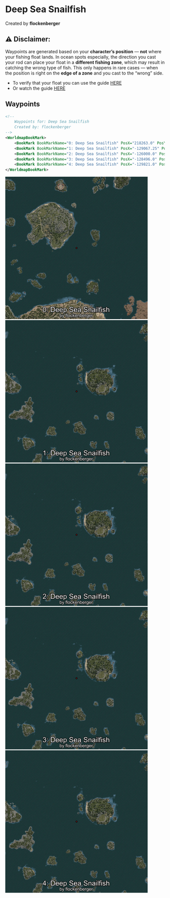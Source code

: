 # Deep Sea Snailfish
Created by **flockenberger**

## ⚠️ Disclaimer:
Waypoints are generated based on your __**character’s position**__ — __not__ where your fishing float lands.
In ocean spots especially, the direction you cast your rod can place your float in a **different fishing zone**, which may result in catching the wrong type of fish.
This only happens in rare cases — when the position is right on the **edge of a zone** and you cast to the “wrong” side.

- To verify that your float you can use the guide [HERE](https://flockenberger.github.io/bdo-fish-position/)
- Or watch the guide [HERE](https://youtu.be/t-VXcRoNojk)

## Waypoints
```xml
<!--
    Waypoints for: Deep Sea Snailfish
    Created by: flockenberger
-->
<WorldmapBookMark>
    <BookMark BookMarkName="0: Deep Sea Snailfish" PosX="218263.0" PosY="-7485.0" PosZ="270320.0" />
    <BookMark BookMarkName="1: Deep Sea Snailfish" PosX="-129067.25" PosY="-7724.143" PosZ="381910.66" />
    <BookMark BookMarkName="2: Deep Sea Snailfish" PosX="-126000.0" PosY="-7654.0" PosZ="379202.0" />
    <BookMark BookMarkName="3: Deep Sea Snailfish" PosX="-128496.0" PosY="-7590.0" PosZ="381218.0" />
    <BookMark BookMarkName="4: Deep Sea Snailfish" PosX="-129821.0" PosY="-7749.0" PosZ="380559.0" />
</WorldmapBookMark>
```

<img src="./Deep Sea Snailfish_0_Preview.webp" width="450"/> <img src="./Deep Sea Snailfish_1_Preview.webp" width="450"/> <img src="./Deep Sea Snailfish_2_Preview.webp" width="450"/> <img src="./Deep Sea Snailfish_3_Preview.webp" width="450"/> <img src="./Deep Sea Snailfish_4_Preview.webp" width="450"/> 